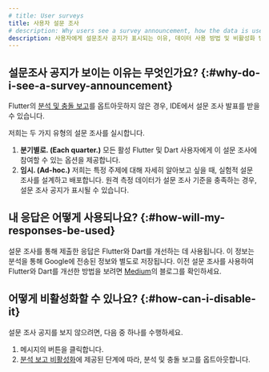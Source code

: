 ```yaml
---
# title: User surveys
title: 사용자 설문 조사
# description: Why users see a survey announcement, how the data is used, and how to disable.
description: 사용자에게 설문조사 공지가 표시되는 이유, 데이터 사용 방법 및 비활성화 방법.
---
```


## 설문조사 공지가 보이는 이유는 무엇인가요? {:#why-do-i-see-a-survey-announcement}

Flutter의 [분석 및 충돌 보고](/reference/crash-reporting)를 옵트아웃하지 않은 경우, 
IDE에서 설문 조사 발표를 받을 수 있습니다.

저희는 두 가지 유형의 설문 조사를 실시합니다.

1. **분기별로. (Each quarter.)** 모든 활성 Flutter 및 Dart 사용자에게 이 설문 조사에 참여할 수 있는 옵션을 제공합니다.
2. **임시. (Ad-hoc.)** 저희는 특정 주제에 대해 자세히 알아보고 싶을 때, 실험적 설문 조사를 설계하고 배포합니다. 
   원격 측정 데이터가 설문 조사 기준을 충족하는 경우, 설문 조사 공지가 표시될 수 있습니다.

## 내 응답은 어떻게 사용되나요? {:#how-will-my-responses-be-used}

설문 조사를 통해 제출한 응답은 Flutter와 Dart를 개선하는 데 사용됩니다. 
이 정보는 분석을 통해 Google에 전송된 정보와 별도로 저장됩니다. 
이전 설문 조사를 사용하여 Flutter와 Dart를 개선한 방법을 보려면 [Medium][]의 블로그를 확인하세요.

## 어떻게 비활성화할 수 있나요? {:#how-can-i-disable-it}

설문 조사 공지를 보지 않으려면, 다음 중 하나를 수행하세요.

1. 메시지의 버튼을 클릭합니다.
2. [분석 보고 비활성화](/reference/crash-reporting#disabling-analytics-reporting)에 제공된 단계에 따라, 
   분석 및 충돌 보고를 옵트아웃합니다.

[Medium]: {{site.flutter-medium}}/search?q=survey
